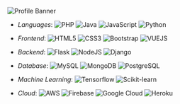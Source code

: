 ![Profile Banner](https://media.giphy.com/media/Qo2dupDib32rkTY4hX/giphy.gif)

- *Languages*: ![PHP](https://img.shields.io/badge/PHP-00599C.svg?&style=plastic&logo=php&logoColor=white)
![Java](https://img.shields.io/badge/Java-white?style=plastic&logo=openjdk&logoColor=orange)
![JavaScript](https://img.shields.io/badge/-JavaScript-%23F7DF1C?style=plastic&logo=javascript&logoColor=ffffff&labelColor=%23F7DF1C&color=%23FFCE5A)
![Python](https://img.shields.io/badge/python-3670A0?style=plastic&logo=python&logoColor=ffdd54)


- *Frontend*: ![HTML5](https://img.shields.io/badge/-HTML5-%23E44D27?style=plastic&logo=html5&logoColor=ffffff)
![CSS3](https://img.shields.io/badge/-CSS3-%231572B6?style=plastic&logo=css3)
![Bootstrap](https://img.shields.io/badge/Bootstrap-563D7C?style=plastic&logo=bootstrap&logoColor=white)
![VUEJS](https://img.shields.io/badge/-vuejs-grey?style=plastic&logo=vue)

- *Backend*: ![Flask](https://img.shields.io/badge/Flask-000000?style=plastic&logo=flask&logoColor=white)
![NodeJS](https://img.shields.io/badge/Node.js-43853D?style=plastic&logo=node.js&logoColor=white) 
![Django](https://img.shields.io/badge/Django-092E20?style=plastic&logo=django&logoColor=white) 

- *Database*: ![MySQL](https://img.shields.io/badge/MySQL-00000F?style=plastic&logo=mysql&logoColor=white)
![MongoDB](https://img.shields.io/badge/MongoDB-orange?style=plastic&logo=mongodb&logoColor=white) 
![PostgreSQL](https://img.shields.io/badge/PostgreSQL-316192?style=plastic&logo=postgresql&logoColor=white)

- *Machine Learning*: ![Tensorflow](https://img.shields.io/badge/TensorFlow-FF6F00?style=plastic&logo=tensorflow&logoColor=white) 
![Scikit-learn](https://img.shields.io/badge/Scikit--learn-blue.svg?style=plastic&logo=scikit-learn&logoColor=white)

- *Cloud*: ![AWS](https://img.shields.io/badge/AWS-%23FF9900.svg?style=plastic&logo=amazon-aws&logoColor=white) 
![Firebase](https://img.shields.io/badge/Firebase-green?style=plastic&logo=Firebase&logoColor=white)
![Google Cloud](https://img.shields.io/badge/GoogleCloud-%234285F4.svg?style=plastic&logo=google-cloud&logoColor=white)
![Heroku](https://img.shields.io/badge/Heroku-%23430098.svg?style=plastic&logo=heroku&logoColor=white)
